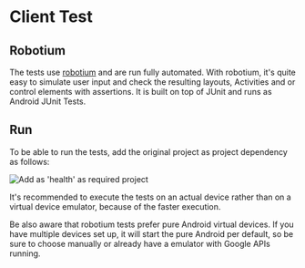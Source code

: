 # Client Test

## Robotium
The tests use [robotium](http://code.google.com/p/robotium/) and are run fully automated.
With robotium, it's quite easy to simulate user input and check the resulting layouts, Activities and or control elements with assertions.
It is built on top of JUnit and runs as Android JUnit Tests.

## Run
To be able to run the tests, add the original project as project dependency as follows:

![Add as 'health' as *required project*](./eonum-client-test/blob/master/required_project.png "Eclipse configuration")

It's recommended to execute the tests on an actual device rather than on a virtual device emulator, because of the faster execution.

Be also aware that robotium tests prefer pure Android virtual devices.
If you have multiple devices set up, it will start the pure Android per default, so be sure to choose manually or already have a emulator with Google APIs running.
